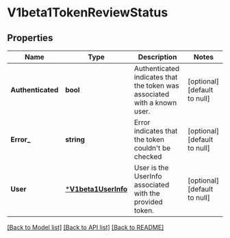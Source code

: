 # V1beta1TokenReviewStatus

## Properties
Name | Type | Description | Notes
------------ | ------------- | ------------- | -------------
**Authenticated** | **bool** | Authenticated indicates that the token was associated with a known user. | [optional] [default to null]
**Error_** | **string** | Error indicates that the token couldn&#39;t be checked | [optional] [default to null]
**User** | [***V1beta1UserInfo**](v1beta1.UserInfo.md) | User is the UserInfo associated with the provided token. | [optional] [default to null]

[[Back to Model list]](../README.md#documentation-for-models) [[Back to API list]](../README.md#documentation-for-api-endpoints) [[Back to README]](../README.md)


